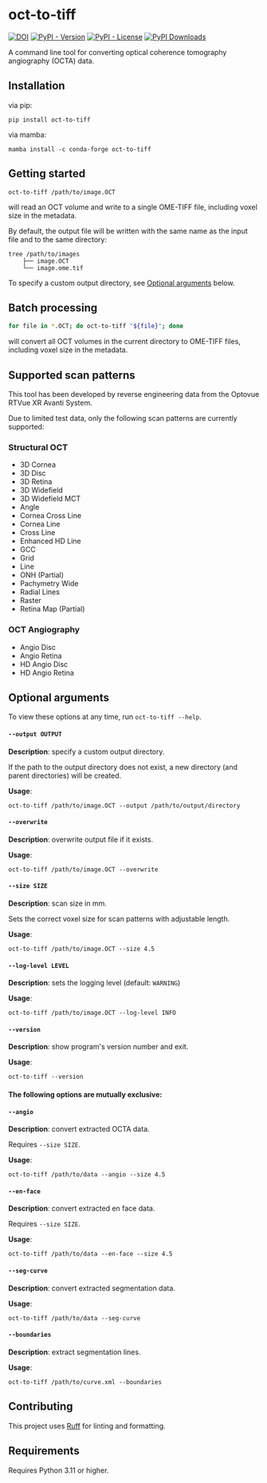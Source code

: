 # oct-to-tiff

[![DOI](https://zenodo.org/badge/382486199.svg)](https://zenodo.org/badge/latestdoi/382486199)
[![PyPI - Version](https://img.shields.io/pypi/v/oct-to-tiff)](https://pypi.org/project/oct-to-tiff)
[![PyPI - License](https://img.shields.io/pypi/l/oct-to-tiff)](https://github.com/camlloyd/oct-to-tiff/blob/main/LICENSE.txt)
[![PyPI Downloads](https://static.pepy.tech/badge/oct-to-tiff)](https://pepy.tech/projects/oct-to-tiff)


A command line tool for converting optical coherence tomography angiography (OCTA) data.

## Installation
via pip:

    pip install oct-to-tiff

via mamba:

    mamba install -c conda-forge oct-to-tiff

## Getting started
    oct-to-tiff /path/to/image.OCT
    
will read an OCT volume and write to a single OME-TIFF file, including voxel size in the metadata.

By default, the output file will be written with the same name as the input file and to the same directory:


    tree /path/to/images
        ├── image.OCT
        └── image.ome.tif

To specify a custom output directory, see [Optional arguments](#optional-arguments) below.

## Batch processing
``` bash
for file in *.OCT; do oct-to-tiff "${file}"; done
```
will convert all OCT volumes in the current directory to OME-TIFF files, including voxel size in the metadata.

## Supported scan patterns

This tool has been developed by reverse engineering data from the Optovue RTVue XR Avanti System.

Due to limited test data, only the following scan patterns are currently supported:

### Structural OCT
- 3D Cornea
- 3D Disc
- 3D Retina
- 3D Widefield
- 3D Widefield MCT
- Angle
- Cornea Cross Line
- Cornea Line
- Cross Line
- Enhanced HD Line
- GCC
- Grid
- Line
- ONH (Partial)
- Pachymetry Wide
- Radial Lines
- Raster
- Retina Map (Partial)

### OCT Angiography
- Angio Disc
- Angio Retina
- HD Angio Disc
- HD Angio Retina


## Optional arguments

To view these options at any time, run `oct-to-tiff --help`.

#### `--output OUTPUT`
**Description**: specify a custom output directory. 

If the path to the output directory does not exist, a new directory (and parent directories) will be created.

**Usage**: 
    
    oct-to-tiff /path/to/image.OCT --output /path/to/output/directory
    
#### `--overwrite`
**Description**: overwrite output file if it exists.

**Usage**: 
    
    oct-to-tiff /path/to/image.OCT --overwrite
    
#### `--size SIZE`
**Description**: scan size in mm.

Sets the correct voxel size for scan patterns with adjustable length.

**Usage**:

    oct-to-tiff /path/to/image.OCT --size 4.5

#### `--log-level LEVEL`
**Description**: sets the logging level (default: `WARNING`)

**Usage**:

    oct-to-tiff /path/to/image.OCT --log-level INFO

#### `--version`
**Description**: show program's version number and exit.

**Usage**:

    oct-to-tiff --version

#### The following options are mutually exclusive:
    
#### `--angio`
**Description**: convert extracted OCTA data. 

Requires `--size SIZE`.

**Usage**:

    oct-to-tiff /path/to/data --angio --size 4.5
    
#### `--en-face`
**Description**: convert extracted en face data.

Requires `--size SIZE`.

**Usage**:

    oct-to-tiff /path/to/data --en-face --size 4.5
    
#### `--seg-curve`
**Description**: convert extracted segmentation data.

**Usage**:

    oct-to-tiff /path/to/data --seg-curve

#### `--boundaries`
**Description**: extract segmentation lines.

**Usage**:

    oct-to-tiff /path/to/curve.xml --boundaries

## Contributing

This project uses [Ruff](https://github.com/astral-sh/ruff) for linting and formatting.

## Requirements

Requires Python 3.11 or higher.